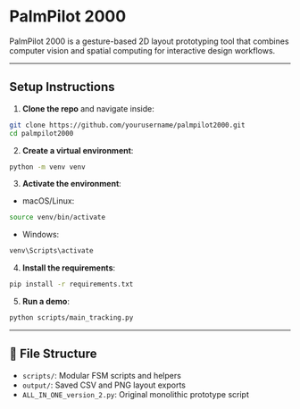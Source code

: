 # PalmPilot 2000

PalmPilot 2000 is a gesture-based 2D layout prototyping tool that combines computer vision and spatial computing for interactive design workflows.

---

## Setup Instructions

1. **Clone the repo** and navigate inside:

```bash
git clone https://github.com/yourusername/palmpilot2000.git
cd palmpilot2000
```

2. **Create a virtual environment**:

```bash
python -m venv venv
```

3. **Activate the environment**:

- macOS/Linux:
```bash
source venv/bin/activate
```

- Windows:
```cmd
venv\Scripts\activate
```

4. **Install the requirements**:

```bash
pip install -r requirements.txt
```

5. **Run a demo**:

```bash
python scripts/main_tracking.py
```

---

## 📂 File Structure

- `scripts/`: Modular FSM scripts and helpers
- `output/`: Saved CSV and PNG layout exports
- `ALL_IN_ONE_version_2.py`: Original monolithic prototype script
